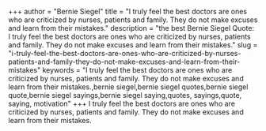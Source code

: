 +++
author = "Bernie Siegel"
title = "I truly feel the best doctors are ones who are criticized by nurses, patients and family. They do not make excuses and learn from their mistakes."
description = "the best Bernie Siegel Quote: I truly feel the best doctors are ones who are criticized by nurses, patients and family. They do not make excuses and learn from their mistakes."
slug = "i-truly-feel-the-best-doctors-are-ones-who-are-criticized-by-nurses-patients-and-family-they-do-not-make-excuses-and-learn-from-their-mistakes"
keywords = "I truly feel the best doctors are ones who are criticized by nurses, patients and family. They do not make excuses and learn from their mistakes.,bernie siegel,bernie siegel quotes,bernie siegel quote,bernie siegel sayings,bernie siegel saying,quotes, sayings,quote, saying, motivation"
+++
I truly feel the best doctors are ones who are criticized by nurses, patients and family. They do not make excuses and learn from their mistakes.
